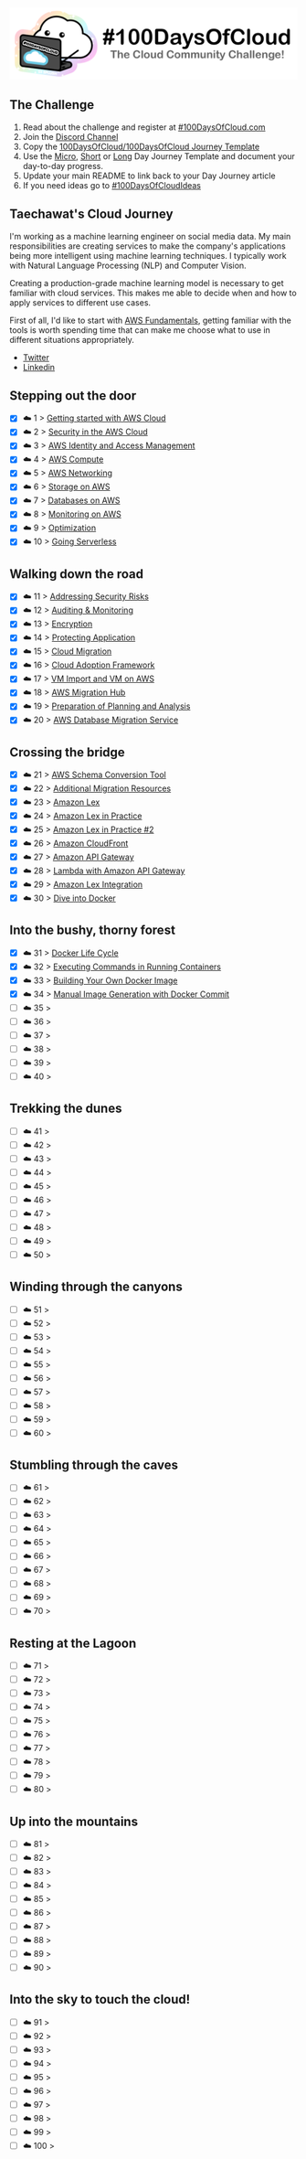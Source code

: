 <p align="center">
  <img src="banner.png">
</p>

## The Challenge
1. Read about the challenge and register at [#100DaysOfCloud.com](https://100DaysOfCloud.com)
2. Join the [Discord Channel](https://discord.gg/c6Db8nY)
3. Copy the [100DaysOfCloud/100DaysOfCloud Journey Template](https://github.com/100DaysOfCloud/100DaysOfCloud/generate)
4. Use the [Micro](Templates/000-DAY-ARTICLE-MICRO-TEMPLATE.md), [Short](Templates/001-DAY-ARTICLE-SHORT-TEMPLATE.md) or [Long](Templates/002-DAY-ARTICLE-LONG-TEMPLATE.md) Day Journey Template and document your day-to-day progress.
5. Update your main README to link back to your Day Journey article
4. If you need ideas go to [#100DaysOfCloudIdeas](https://github.com/100DaysOfCloud/100DaysOfCloudIdeas)


## Taechawat's Cloud Journey
I'm working as a machine learning engineer on social media data. My main responsibilities are creating services to make the company's applications being more intelligent using machine learning techniques. I typically work with Natural Language Processing (NLP) and Computer Vision.
<br/>

Creating a production-grade machine learning model is necessary to get familiar with cloud services. This makes me able to decide when and how to apply services to different use cases.
<br/>

First of all, I'd like to start with [AWS Fundamentals](https://www.coursera.org/specializations/aws-fundamentals), getting familiar with the tools is worth spending time that can make me choose what to use in different situations appropriately.
<br/>

- [Twitter](https://twitter.com/TaechawatK)
- [Linkedin](https://www.linkedin.com/in/taechawatk)

## Stepping out the door

- [x] ☁️ 1 > [Getting started with AWS Cloud](Journey/001/Readme.md)
- [x] ☁️ 2 > [Security in the AWS Cloud](Journey/002/Readme.md)
- [x] ☁️ 3 > [AWS Identity and Access Management](Journey/003/Readme.md)
- [x] ☁️ 4 > [AWS Compute](Journey/004/Readme.md)
- [X] ☁️ 5 > [AWS Networking](Journey/005/Readme.md)
- [x] ☁️ 6 > [Storage on AWS](Journey/006/Readme.md)
- [x] ☁️ 7 > [Databases on AWS](Journey/007/Readme.md)
- [x] ☁️ 8 > [Monitoring on AWS](Journey/008/Readme.md)
- [x] ☁️ 9 > [Optimization](Journey/009/Readme.md)
- [x] ☁️ 10 > [Going Serverless](Journey/010/Readme.md)

## Walking down the road

- [x] ☁️ 11 > [Addressing Security Risks](Journey/011/Readme.md)
- [x] ☁️ 12 > [Auditing & Monitoring](Journey/012/Readme.md)
- [x] ☁️ 13 > [Encryption](Journey/013/Readme.md)
- [x] ☁️ 14 > [Protecting Application](Journey/014/Readme.md)
- [x] ☁️ 15 > [Cloud Migration](Journey/015/Readme.md)
- [x] ☁️ 16 > [Cloud Adoption Framework](Journey/016/Readme.md)
- [x] ☁️ 17 > [VM Import and VM on AWS](Journey/017/Readme.md)
- [x] ☁️ 18 > [AWS Migration Hub](Journey/018/Readme.md)
- [x] ☁️ 19 > [Preparation of Planning and Analysis](Journey/019/Readme.md)
- [x] ☁️ 20 > [AWS Database Migration Service](Journey/020/Readme.md)

## Crossing the bridge

- [x] ☁️ 21 > [AWS Schema Conversion Tool](Journey/021/Readme.md)
- [x] ☁️ 22 > [Additional Migration Resources](Journey/022/Readme.md)
- [x] ☁️ 23 > [Amazon Lex](Journey/023/Readme.md)
- [x] ☁️ 24 > [Amazon Lex in Practice](Journey/024/Readme.md)
- [x] ☁️ 25 > [Amazon Lex in Practice #2](Journey/025/Readme.md)
- [x] ☁️ 26 > [Amazon CloudFront](Journey/026/Readme.md)
- [x] ☁️ 27 > [Amazon API Gateway](Journey/027/Readme.md)
- [x] ☁️ 28 > [Lambda with Amazon API Gateway](Journey/028/Readme.md)
- [x] ☁️ 29 > [Amazon Lex Integration](Journey/029/Readme.md)
- [x] ☁️ 30 > [Dive into Docker](Journey/030/Readme.md)

## Into the bushy, thorny forest

- [x] ☁️ 31 > [Docker Life Cycle](Journey/031/Readme.md)
- [x] ☁️ 32 > [Executing Commands in Running Containers](Journey/032/Readme.md)
- [x] ☁️ 33 > [Building Your Own Docker Image](Journey/033/Readme.md)
- [x] ☁️ 34 > [Manual Image Generation with Docker Commit](Journey/034/Readme.md)
- [ ] ☁️ 35 > [](Journey/035/Readme.md)
- [ ] ☁️ 36 > [](Journey/036/Readme.md)
- [ ] ☁️ 37 > [](Journey/037/Readme.md)
- [ ] ☁️ 38 > [](Journey/038/Readme.md)
- [ ] ☁️ 39 > [](Journey/039/Readme.md)
- [ ] ☁️ 40 > [](Journey/040/Readme.md)

## Trekking the dunes

- [ ] ☁️ 41 > [](Journey/041/Readme.md)
- [ ] ☁️ 42 > [](Journey/042/Readme.md)
- [ ] ☁️ 43 > [](Journey/043/Readme.md)
- [ ] ☁️ 44 > [](Journey/044/Readme.md)
- [ ] ☁️ 45 > [](Journey/045/Readme.md)
- [ ] ☁️ 46 > [](Journey/046/Readme.md)
- [ ] ☁️ 47 > [](Journey/047/Readme.md)
- [ ] ☁️ 48 > [](Journey/048/Readme.md)
- [ ] ☁️ 49 > [](Journey/049/Readme.md)
- [ ] ☁️ 50 > [](Journey/050/Readme.md)

## Winding through the canyons

- [ ] ☁️ 51 > [](Journey/051/Readme.md)
- [ ] ☁️ 52 > [](Journey/052/Readme.md)
- [ ] ☁️ 53 > [](Journey/053/Readme.md)
- [ ] ☁️ 54 > [](Journey/054/Readme.md)
- [ ] ☁️ 55 > [](Journey/055/Readme.md)
- [ ] ☁️ 56 > [](Journey/056/Readme.md)
- [ ] ☁️ 57 > [](Journey/057/Readme.md)
- [ ] ☁️ 58 > [](Journey/058/Readme.md)
- [ ] ☁️ 59 > [](Journey/059/Readme.md)
- [ ] ☁️ 60 > [](Journey/060/Readme.md)

## Stumbling through the caves

- [ ] ☁️ 61 > [](Journey/061/Readme.md)
- [ ] ☁️ 62 > [](Journey/062/Readme.md)
- [ ] ☁️ 63 > [](Journey/063/Readme.md)
- [ ] ☁️ 64 > [](Journey/064/Readme.md)
- [ ] ☁️ 65 > [](Journey/065/Readme.md)
- [ ] ☁️ 66 > [](Journey/066/Readme.md)
- [ ] ☁️ 67 > [](Journey/067/Readme.md)
- [ ] ☁️ 68 > [](Journey/068/Readme.md)
- [ ] ☁️ 69 > [](Journey/069/Readme.md)
- [ ] ☁️ 70 > [](Journey/070/Readme.md)

## Resting at the Lagoon

- [ ] ☁️ 71 > [](Journey/071/Readme.md)
- [ ] ☁️ 72 > [](Journey/072/Readme.md)
- [ ] ☁️ 73 > [](Journey/073/Readme.md)
- [ ] ☁️ 74 > [](Journey/074/Readme.md)
- [ ] ☁️ 75 > [](Journey/075/Readme.md)
- [ ] ☁️ 76 > [](Journey/076/Readme.md)
- [ ] ☁️ 77 > [](Journey/077/Readme.md)
- [ ] ☁️ 78 > [](Journey/078/Readme.md)
- [ ] ☁️ 79 > [](Journey/079/Readme.md)
- [ ] ☁️ 80 > [](Journey/080/Readme.md)

## Up into the mountains

- [ ] ☁️ 81 > [](Journey/081/Readme.md)
- [ ] ☁️ 82 > [](Journey/082/Readme.md)
- [ ] ☁️ 83 > [](Journey/083/Readme.md)
- [ ] ☁️ 84 > [](Journey/084/Readme.md)
- [ ] ☁️ 85 > [](Journey/085/Readme.md)
- [ ] ☁️ 86 > [](Journey/086/Readme.md)
- [ ] ☁️ 87 > [](Journey/087/Readme.md)
- [ ] ☁️ 88 > [](Journey/088/Readme.md)
- [ ] ☁️ 89 > [](Journey/089/Readme.md)
- [ ] ☁️ 90 > [](Journey/090/Readme.md)

## Into the sky to touch the cloud!

- [ ] ☁️ 91 > [](Journey/091/Readme.md)
- [ ] ☁️ 92 > [](Journey/092/Readme.md)
- [ ] ☁️ 93 > [](Journey/093/Readme.md)
- [ ] ☁️ 94 > [](Journey/094/Readme.md)
- [ ] ☁️ 95 > [](Journey/095/Readme.md)
- [ ] ☁️ 96 > [](Journey/096/Readme.md)
- [ ] ☁️ 97 > [](Journey/097/Readme.md)
- [ ] ☁️ 98 > [](Journey/098/Readme.md)
- [ ] ☁️ 99 > [](Journey/099/Readme.md)
- [ ] ☁️ 100 > [](Journey/100/Readme.md)
